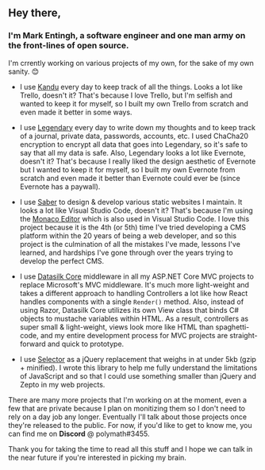 ## Hey there,
### I'm Mark Entingh, a software engineer and one man army on the front-lines of open source.

I'm crrently working on various projects of my own, for the sake of my own sanity. :blush:

* I use [Kandu](https://www.github.com/Datasilk/Kandu) every day to keep track of all the things. Looks a lot like Trello, doesn't it? That's because I love Trello, but I'm selfish and wanted to keep it for myself, so I built my own Trello from scratch and even made it better in some ways.

* I use [Legendary](https://www.github.com/Datasilk/Legendary) every day to write down my thoughts and to keep track of a journal, private data, passwords, accounts, etc. I used ChaCha20 encryption to encrypt all data that goes into Legendary, so it's safe to say that all my data is safe. Also, Legendary looks a lot like Evernote, doesn't it? That's because I really liked the design aesthetic of Evernote but I wanted to keep it for myself, so I built my own Evernote from scratch and even made it better than Evernote could ever be (since Evernote has a paywall).

* I use [Saber](https://www.github.com/Datasilk/Saber) to design & develop various static websites I maintain. It looks a lot like Visual Studio Code, doesn't it? That's because I'm using the [Monaco Editor](https://microsoft.github.io/monaco-editor/) which is also used in Visual Studio Code. I love this project because it is the 4th (or 5th) time I've tried developing a CMS platform within the 20 years of being a web developer, and so this project is the culmination of all the mistakes I've made, lessons I've learned, and hardships I've gone through over the years trying to develop the perfect CMS.

* I use [Datasilk Core](https://www.github.com/Datasilk/Core) middleware in all my ASP.NET Core MVC projects to replace Microsoft's MVC middleware. It's much more light-weight and takes a different approach to handling Controllers a lot like how React handles components with a single `Render()` method. Also, instead of using Razor, Datasilk Core utilizes its own View class that binds C# objects to mustache variables within HTML. As a result, controllers as super small & light-weight, views look more like HTML than spaghetti-code, and my entire development process for MVC projects are straight-forward and quick to prototype.

* I use [Selector](https://www.github.com/Websilk/Selector) as a jQuery replacement that weighs in at under 5kb (gzip + minified). I wrote this library to help me fully understand the limitations of JavaScript and so that I could use something smaller than jQuery and Zepto in my web projects.

There are many more projects that I'm working on at the moment, even a few that are private because I plan on monitizing them so I don't need to rely on a day job any longer. Eventually I'll talk about those projects once they're released to the public. For now, if you'd like to get to know me, you can find me on **Discord** @ polymath#3455.

Thank you for taking the time to read all this stuff and I hope we can talk in the near future if you're interested in picking my brain.
